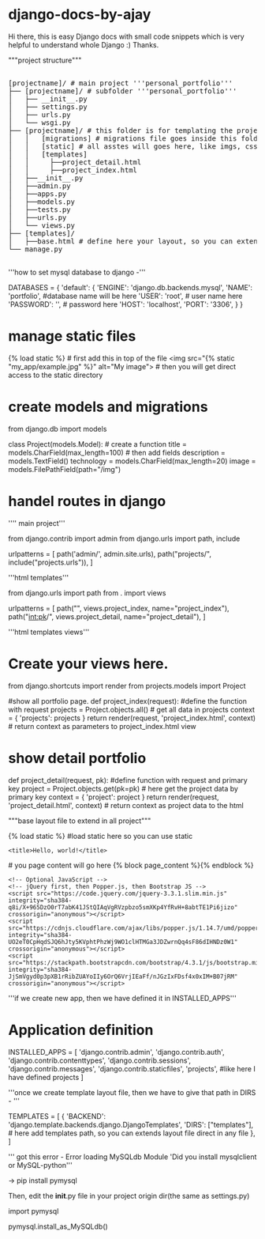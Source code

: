 # django-docs-by-ajay
Hi there, this is easy Django docs with small code snippets which is very helpful to understand whole Django :) Thanks.

"""project structure"""

<pre>

[projectname]/ # main project '''personal_portfolio'''
├── [projectname]/ # subfolder '''personal_portfolio'''
│   ├── __init__.py
│   ├── settings.py
│   ├── urls.py
│   └── wsgi.py
├── [projectname]/ # this folder is for templating the project '''projects'''
│   │   [migrations] # migrations file goes inside this folder
│   │   [static] # all asstes will goes here, like imgs, css,js
│   │   [templates]
│   │     ├──project_detail.html
│   │     ├──project_index.html
│   ├──__init__.py
│   ├──admin.py
│   ├──apps.py
│   ├──models.py
│   ├──tests.py
│   ├──urls.py
│   └── views.py
├── [templates]/
│   ├──base.html # define here your layout, so you can extends it in every file.
└── manage.py

</pre>

'''how to set mysql database to django -'''

DATABASES = {
    'default': {
        'ENGINE': 'django.db.backends.mysql',
        'NAME': 'portfolio', #database name will be here
        'USER': 'root', # user name here
        'PASSWORD': '', # password here
        'HOST': 'localhost',
        'PORT': '3306',
    }
}

# manage static files

{% load static %} # first add this in top of the file
<img src="{% static "my_app/example.jpg" %}" alt="My image"> # then you will get direct access to the static directory

# create models and migrations

from django.db import models

class Project(models.Model): # create a function
    title = models.CharField(max_length=100) # then add fields
    description = models.TextField()
    technology = models.CharField(max_length=20)
    image = models.FilePathField(path="/img")

# handel routes in django

'''' main project'''

from django.contrib import admin
from django.urls import path, include

urlpatterns = [
    path('admin/', admin.site.urls),
    path("projects/", include("projects.urls")),
]

'''html templates'''

from django.urls import path
from . import views

urlpatterns = [
    path("", views.project_index, name="project_index"),
    path("<int:pk>/", views.project_detail, name="project_detail"),
]

'''html templates views'''

# Create your views here.

from django.shortcuts import render
from projects.models import Project

#show all portfolio page.
def project_index(request): #define the function with request
    projects = Project.objects.all() # get all data in projects
    context = {
        'projects': projects
    }
    return render(request, 'project_index.html', context) # return context as parameters to project_index.html view

# show detail portfolio
def project_detail(request, pk): #define function with request and primary key
    project = Project.objects.get(pk=pk) # here get the project data by primary key
    context = {
        'project': project
    }
    return render(request, 'project_detail.html', context) # return context as project data to the html

"""base layout file to extend in all project"""

<!doctype html>
<html lang="en">
  <head>
    <!-- Required meta tags -->
    <meta charset="utf-8">
    <meta name="viewport" content="width=device-width, initial-scale=1, shrink-to-fit=no">
    {% load static %} #load static here so you can use static
    <!-- Bootstrap CSS -->
    <link rel="stylesheet" href="{% static "css/material.css" %}">

    <title>Hello, world!</title>
  </head>
  <body>
    # you page content will go here
    {% block page_content %}{% endblock %}

    <!-- Optional JavaScript -->
    <!-- jQuery first, then Popper.js, then Bootstrap JS -->
    <script src="https://code.jquery.com/jquery-3.3.1.slim.min.js" integrity="sha384-q8i/X+965DzO0rT7abK41JStQIAqVgRVzpbzo5smXKp4YfRvH+8abtTE1Pi6jizo" crossorigin="anonymous"></script>
    <script src="https://cdnjs.cloudflare.com/ajax/libs/popper.js/1.14.7/umd/popper.min.js" integrity="sha384-UO2eT0CpHqdSJQ6hJty5KVphtPhzWj9WO1clHTMGa3JDZwrnQq4sF86dIHNDz0W1" crossorigin="anonymous"></script>
    <script src="https://stackpath.bootstrapcdn.com/bootstrap/4.3.1/js/bootstrap.min.js" integrity="sha384-JjSmVgyd0p3pXB1rRibZUAYoIIy6OrQ6VrjIEaFf/nJGzIxFDsf4x0xIM+B07jRM" crossorigin="anonymous"></script>
  </body>
</html>

'''if we create new app, then we have defined it in INSTALLED_APPS'''
# Application definition

INSTALLED_APPS = [
    'django.contrib.admin',
    'django.contrib.auth',
    'django.contrib.contenttypes',
    'django.contrib.sessions',
    'django.contrib.messages',
    'django.contrib.staticfiles',
    'projects', #like here I have defined projects
]

'''once we create template layout file, then we have to give that path in DIRS - '''

TEMPLATES = [
    {
        'BACKEND': 'django.template.backends.django.DjangoTemplates',
        'DIRS': ["templates"], # here add templates path, so you can extends layout file direct in any file
    },
]

''' got this error - Error loading MySQLdb Module &#39;Did you install mysqlclient or MySQL-python'''

-> pip install pymysql

Then, edit the __init__.py file in your project origin dir(the same as settings.py)

import pymysql

pymysql.install_as_MySQLdb()







